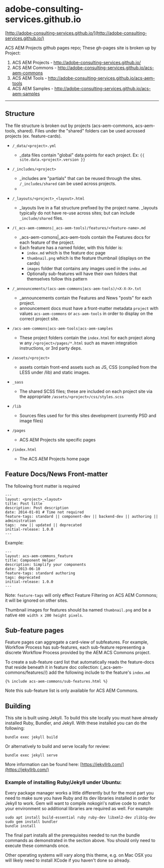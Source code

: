adobe-consulting-services.github.io
===================================

[http://adobe-consulting-services.github.io/](http://adobe-consulting-services.github.io/)

ACS AEM Projects github pages repo; These gh-pages site is broken up by Project:

1. ACS AEM Projects - http://adobe-consulting-services.github.io/
2. ACS AEM Commons - http://adobe-consulting-services.github.io/acs-aem-commons
3. ACS AEM Tools - http://adobe-consulting-services.github.io/acs-aem-tools
4. ACS AEM Samples - http://adobe-consulting-services.github.io/acs-aem-samples

----

## Structure

The file structure is broken out by projects (acs-aem-commons, acs-aem-tools, shared). Files under the "shared" folders can be used acrossed projects (ex. feature-cards).


* `/_data/<project>.yml`
  * _data files contain "global" data points for each project. Ex: `{{ site.data.<project>.version }}`


* `/_includes/<project>`
  * _includes are "partials" that can be reused through the sites. `/_includes/shared` can be used across projects.
  * 
  
* `/_layouts/<project>_<layout>.html` 
  * _layouts live in a flat structure prefixed by the project name. _layouts typically do not have re-use across sites; but can include `_include/shared` files.

* `/(_acs-aem-commons|_acs-aem-tools)/features/<feature-name>.md`
  * _acs-aem-comons|_acs-aem-tools contain the Features docs for each feature of the project.
  * Each feature has a named folder, with this folder is: 
    * `index.md` which is the feature doc page
    * `thumbnail.png` which is the feature thumbnail (displays on the cards)
    * `images` folder that contains any images used in the `index.md`
    * Optionally sub-features will have their own folders that themselves follow this pattern

* `/_announcements/(acs-aem-commons|acs-aem-tools)/<X-X-X>.txt`
  * _announcements contain the Features and News "posts" for each project. 
  * announcement docs must have a front-matter metadata `project` with values `acs-aem-commons` or `acs-aem-tools` in order to display on the correct project site.

* `/acs-aem-commons|acs-aem-tools|acs-aem-samples`
  * These project folders contain the `index.html` for each project along w any `/<project>/pages/*.html` such as maven integration instructions, or 3rd party deps.

* `/assets/<project>`
  * assets contain front-end assets such as JS, CSS (compiled from the LESS under /lib) and static images.

* `_sass`
  * The shared SCSS files; these are included on each project site via the appropriate `/assets/<project>/css/styles.scss`

* `/lib`
  * Sources files used for for this sites development (currently PSD and image files) 
  
* `/pages`
  * ACS AEM Projects site specific pages

* `/index.html`
  *  The ACS AEM Projects home page
  
## Feature Docs/News Front-matter

The following front matter is required

```
---
layout: <project>_<layout>
title: Post title
description: Post description
date: 2014-01-01 # Time not required
feature-tags: standard || component-dev || backend-dev || authoring || administration
tags:  new || updated || deprecated
initial-release: 1.0.0
---
```

Example:

```
---
layout: acs-aem-commons_feature
title: Component Helper
description: Simplify your components
date: 2013-06-10
feature-tags: standard authoring
tags: deprecated
initial-release: 1.0.0
---
```

Note: `feature-tags` will only effect Feature Filtering on ACS AEM Commons; it will be ignored on other sites.

Thumbnail images for features should ba named `thumbnail.png` and be a native `400 width x 200 height pixels`.

## Sub-feature pages

Feature pages can aggregate a card-view of subfeatures. For example, Workflow Process has sub-features, each sub-feature representing a discrete Workflow Process provided by the AEM ACS Commons project.

To create a sub-feature card list that automatically reads the feature-docs that reside beneath it in feature doc collection: (_acs-aem-commons/features/<feature>/<sub-feature>) add the following include to the feature's `index.md`
 
 ```
 {% include acs-aem-commons/sub-features.html %}
```

Note this sub-feature list is only available for ACS AEM Commons.

## Building

This site is built using Jekyll.  To build this site locally you must have already installed Ruby, Bundler, and Jekyll.  With these installed you can do the following:
```
bundle exec jekyll build
```

Or alternatively to build and serve locally for review:
```
bundle exec jekyll serve
```

More information can be found here: [https://jekyllrb.com/](https://jekyllrb.com/)

### Example of installing Ruby/Jekyll under Ubuntu:
Every package manager works a little differently but for the most part you need to make sure you have Ruby and its dev libraries installed in order for Jekyll to work.  Gem will want to compile nokogiri's native code to match your environment so additional libraries are required as well.
For example:
```
sudo apt install build-essential ruby ruby-dev libxml2-dev zlib1g-dev
sudo gem install bundler
bundle install
```

The final part installs all the prerequisites needed to run the bundle commands as demonstrated in the section above.  You should only need to execute these commands once.

Other operating systems will vary along this theme, e.g. on Mac OSX you will likely need to install XCode if you haven't done so already.